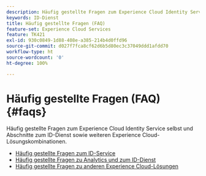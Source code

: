 ```yaml
---
description: Häufig gestellte Fragen zum Experience Cloud Identity Service selbst und Abschnitte zum ID-Dienst sowie weiteren Experience Cloud-Lösungskombinationen.
keywords: ID-Dienst
title: Häufig gestellte Fragen (FAQ)
feature-set: Experience Cloud Services
feature: TK421
exl-id: 930c0849-1d88-408e-a385-214b4d0ffd96
source-git-commit: d027f7fca8cf62d6b5d80ec3c37049ddd1afdd70
workflow-type: ht
source-wordcount: '0'
ht-degree: 100%

---
```


# Häufig gestellte Fragen (FAQ) {#faqs}

Häufig gestellte Fragen zum Experience Cloud Identity Service selbst und Abschnitte zum ID-Dienst sowie weiteren Experience Cloud-Lösungskombinationen.

* [Häufig gestellte Fragen zum ID-Service](faq.md)
* [Häufig gestellte Fragen zu Analytics und zum ID-Dienst](analytics-faq.md)
* [Häufig gestellte Fragen zu anderen Experience Cloud-Lösungen](other-faq.md)
